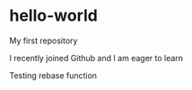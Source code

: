 # hello-world
My first repository

I recently joined Github and I am eager to learn

Testing rebase function
